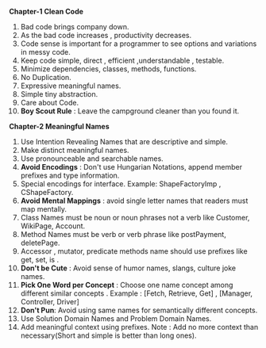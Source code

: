 **Chapter-1 Clean Code**
1. Bad code brings company down.
2. As the bad code increases , productivity decreases.
3. Code sense is important for a programmer to see options and variations in messy code.
4. Keep code simple, direct , efficient ,understandable , testable.
5. Minimize dependencies, classes, methods, functions.
6. No Duplication.
7. Expressive meaningful names.
8. Simple tiny abstraction.
9. Care about Code.
10. **Boy Scout Rule** : Leave the campground cleaner than you found it.

**Chapter-2 Meaningful Names**
1. Use Intention Revealing Names that are descriptive and simple.
2. Make distinct meaningful names.
3. Use pronounceable and searchable names.
4. **Avoid Encodings** : Don't use Hungarian Notations, append member prefixes and type information.
5. Special encodings for interface. Example: ShapeFactoryImp , CShapeFactory.
6. **Avoid Mental Mappings** : avoid single letter names that readers must map mentally.
7. Class Names must be noun or noun phrases not a verb like Customer, WikiPage, Account.
8. Method Names must be verb or verb phrase like postPayment, deletePage.
9. Accessor , mutator, predicate methods name should use prefixes like get, set, is .
10. **Don't be Cute** : Avoid sense of humor names, slangs, culture joke names.
11. **Pick One Word per Concept** : Choose one name concept among different similar concepts . Example : [Fetch, Retrieve, Get] , [Manager, Controller, Driver]
12. **Don't Pun**: Avoid using same names for  semantically different concepts.
13. Use Solution Domain Names and Problem Domain Names.
14. Add meaningful context using prefixes. Note : Add no more context than necessary(Short and simple is better than long ones).